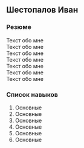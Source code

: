 ## Шестопалов Иван

### Резюме

Текст обо мне  
Текст обо мне  
Текст обо мне  
Текст обо мне  
Текст обо мне  
Текст обо мне  
Текст обо мне  

### Список навыков

1. Основные 
1. Основные 
1. Основные 
1. Основные 
1. Основные 
1. Основные 




